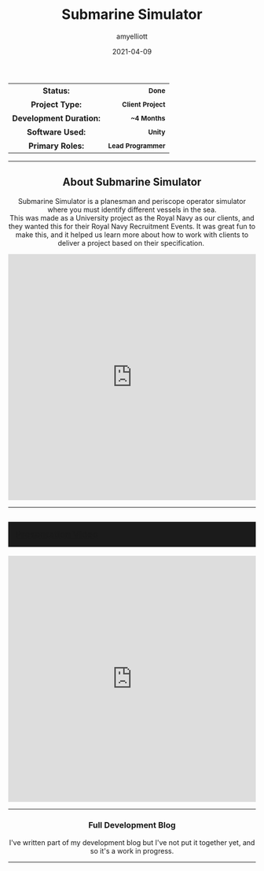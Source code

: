 ﻿---
layout: post
title:  "Submarine Simulator"
type: "Game Development Blog"
color: "background-color: seagreen"
summary: "Submarine Simulator is a Simulator game made for the Royal Navy where you play the role of both the planesman and the periscope operator."
author: amyelliott
date: '2021-04-09'
category: ['game-development', 'unity']
thumbnail: /assets/img/posts/SubSim/cover.png
keywords: royal-navy, simulator, teamwork
permalink: /blog/sub-sim/
usemathjax: true
personalProject: false
hidden: true
---

<!--- ------------------ -->
<!--- Status of the game -->
<!--- ------------------ -->
<div class="table-mobile">
    <table>
        <tr>
            <th style="border: 0px !important">Status:</th>
            <th style="text-align:right; border: 0px !important"><small class="btn btn-col status-button">Done</small></th>
        </tr>
        <tr>
            <th style="border: 0px !important">Project Type:</th> 
            <th style="text-align:right; border: 0px !important"><small class="btn btn-col status-button">Client Project</small></th>
        </tr>
        <tr>
            <th style="border: 0px !important">Development Duration:</th>
            <th style="text-align:right; border: 0px !important"><small class="btn btn-col status-button">~4 Months</small></th>
        </tr>
        <tr>
            <th style="border: 0px !important">Software Used:</th>
            <th style="text-align:right; border: 0px !important"><small class="btn btn-col status-button">Unity</small></th>
        </tr>
        <tr>
            <th style="border: 0px !important">Primary Roles:</th>
            <th style="text-align:right; border: 0px !important"><small class="btn btn-col status-button">Lead Programmer</small></th>
        </tr>
    </table>
</div>

<hr>
<!--- ---------------------------- -->
<!--- Main description of the game -->
<!--- ---------------------------- -->
<div class = "card">
    <h2 style="text-align: center;">About Submarine Simulator</h2>
    <p style="text-align: center;">Submarine Simulator is a planesman and periscope operator simulator where you must identify different vessels in the sea.<br />This was made as a University project as the Royal Navy as our clients, and they wanted this for their Royal Navy Recruitment Events. It was great fun to make this, and it helped us learn more about how to work with clients to deliver a project based on their specification. </p>
</div>

<!--- ------------------------------------ -->
<!--- Embed or Youtube Footage of the game -->
<!--- ------------------------------------ -->
<div class="video-container" style="padding-top: 0px !important">
    <iframe src="https://www.youtube.com/embed/7uA4zyfMEME?controls=0" width="100%" height="500" frameborder="0"></iframe>
</div>

<hr>
<!--- -------------------- -->
<!--- More info about game -->
<!--- -------------------- -->
<div class="panel-heading active" role="tab" id="headingOne">
    <h2 class="panel-title" style="word-wrap: normal; padding: 15px; background-color: #1b1b1b">
    <a role="button" data-toggle="collapse" data-parent="#accordion" href="#collapsePresVideo" aria-expanded="true" aria-controls="collapsePresVideo" style="font-size: 18px; padding: 0px !important">
        Presentation Video
    </a>
    </h2>                                
</div>
<div id="collapsePresVideo" class="panel-collapse collapse" role="tabpanel" aria-labelledby="headingOne">
    <div class="panel-body">        
        <div class="video-container" style="padding-top: 0px !important">
            <iframe src="https://www.youtube.com/embed/yD0jdQvDaEI?controls=0" width="100%" height="500" frameborder="0"></iframe>
        </div>
    </div>
</div>

<!--- ------------------------------------------------------- -->
<!--- Development overviews for the game, to give an insight. -->
<!--- ------------------------------------------------------- -->
<hr>
<h3 style="text-align:center">Full Development Blog</h3>
<p style="text-align:center">I've written part of my development blog but I've not put it together yet, and so it's a work in progress.</p> 
<hr>
